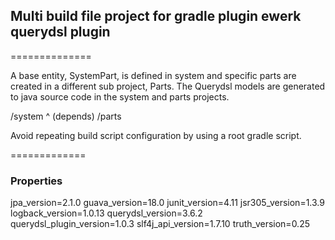 ## Multi build file project for gradle plugin ewerk querydsl plugin
==============

A base entity, SystemPart, is defined in system and specific parts are created in a different sub project, Parts.
The Querydsl models are generated to java source code in the system and parts projects.

/system
   ^ (depends)
/parts

Avoid repeating build script configuration by using a root gradle script.

=============

### Properties

jpa_version=2.1.0
guava_version=18.0
junit_version=4.11
jsr305_version=1.3.9
logback_version=1.0.13
querydsl_version=3.6.2
querydsl_plugin_version=1.0.3
slf4j_api_version=1.7.10
truth_version=0.25